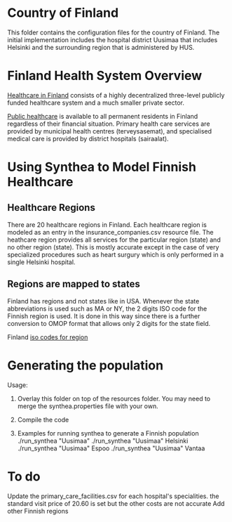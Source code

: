# Country of Finland #

This folder contains the configuration files for the country of Finland.  The initial implementation includes the hospital district Uusimaa that includes Helsinki and the surrounding region that is administered by HUS. 

# Finland Health System Overview #

[Healthcare in Finland](https://en.wikipedia.org/wiki/Healthcare_in_Finland) consists of a highly decentralized three-level publicly funded healthcare system and a much smaller private sector.

[Public healthcare](https://www.expat-finland.com/living_in_finland/public_healthcare.html) is available to all permanent residents in Finland regardless of their financial situation. Primary health care services are provided by municipal health centres (terveysasemat), and specialised medical care is provided by district hospitals (sairaalat).

# Using Synthea to Model Finnish Healthcare #

## Healthcare Regions ##

There are 20 healthcare regions in Finland.  Each healthcare region is modeled as an entry in the insurance_companies.csv resource file.  The heathcare region provides all services for the particular region (state) and no other region (state).  This is mostly accurate except in the case of very specialized procedures such as heart surgury which is only performed in a single Helsinki hospital.

## Regions are mapped to states ##

Finland has regions and not states like in USA.  Whenever the state abbreviations is used such as MA or NY, the 2 digits ISO code for the Finnish region is used.  It is done in this way since there is a further conversion to OMOP format that allows only 2 digits for the state field.

Finland [iso codes for region](https://en.wikipedia.org/wiki/ISO_3166-2:FI)

# Generating the population #

Usage:

1) Overlay this folder on top of the resources folder.  You may need to merge the synthea.properties file with your own.

2) Compile the code

3) Examples for running synthea to generate a Finnish population
./run_synthea "Uusimaa"
./run_synthea "Uusimaa" Helsinki
./run_synthea "Uusimaa" Espoo
./run_synthea "Uusimaa" Vantaa

# To do #

Update the primary_care_facilities.csv for each hospital's specialities.
the standard visit price of 20.60 is set but the other costs are not accurate
Add other Finnish regions

